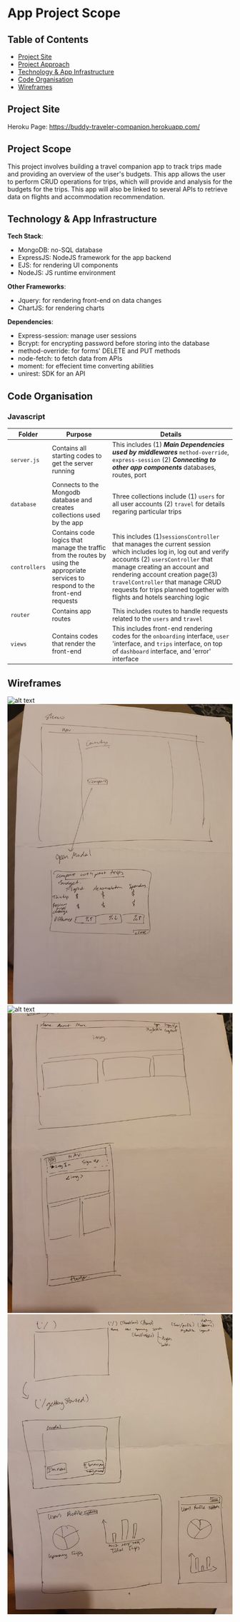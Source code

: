 # App Project Scope

## Table of Contents
- [Project Site](#project-site)
- [Project Approach](#project-scope)
- [Technology & App Infrastructure](#technology-&-app-infrastructure)
- [Code Organisation](#code-organisation)
- [Wireframes](#wireframes)

## Project Site
Heroku Page: https://buddy-traveler-companion.herokuapp.com/

## Project Scope
This project involves building a travel companion app to track trips made and providing an overview of the user's budgets.
This app allows the user to perform CRUD operations for trips, which will provide and analysis for the budgets for the trips.
This app will also be linked to several APIs to retrieve data on flights and accommodation recommendation.

## Technology & App Infrastructure

**Tech Stack**: 
- MongoDB: no-SQL database
- ExpressJS: NodeJS framework for the app backend
- EJS: for rendering UI components
- NodeJS: JS runtime environment

**Other Frameworks**: 
- Jquery: for rendering front-end on data changes 
- ChartJS: for rendering charts

**Dependencies**:
- Express-session: manage user sessions
- Bcrypt: for encrypting password before storing into the database
- method-override: for forms' DELETE and PUT methods
- node-fetch: to fetch data from APIs
- moment: for effecient time converting abilities
- unirest: SDK for an API

## Code Organisation

### Javascript

|Folder  |Purpose                                                    |Details|
|--------|-------------------------------------------------------------------|---------------------------------------------------------------------|
|`server.js`| Contains all starting codes to get the server running| This includes (1) ***Main Dependencies used by middlewares*** `method-override`, `express-session` (2) ***Connecting to other app components*** databases, routes, port|
|`database`| Connects to the Mongodb database and creates collections used by the app| Three collections include (1) `users` for all user accounts (2) `travel` for details regaring particular trips|
|`controllers`| Contains code logics that manage the traffic from the routes by using the appropriate services to respond to the front-end requests | This includes (1)`sessionsController` that manages the current session which includes log in, log out and verify accounts (2) `usersController` that manage creating an account and rendering account creation page(3) `travelController` that manage CRUD requests for trips planned together with flights and hotels searching logic|
|`router`| Contains app routes | This includes routes to handle requests related to the `users` and `travel`|
|`views`| Contains codes that render the front-end | This includes front-end rendering codes for the `onboarding` interface, `user` 'interface, and `trips` interface, on top of `dashboard` interface, and 'error' interface|

## Wireframes

![alt text]('./wireframe/wireframe1.jpeg')
![alt text](./wireframe/wireframe2.jpeg)
![alt text]('/wireframe/wireframe3.jpeg')
![alt text](/wireframe/wireframe4.jpeg)
![alt text](wireframe/wireframe5.jpeg)

